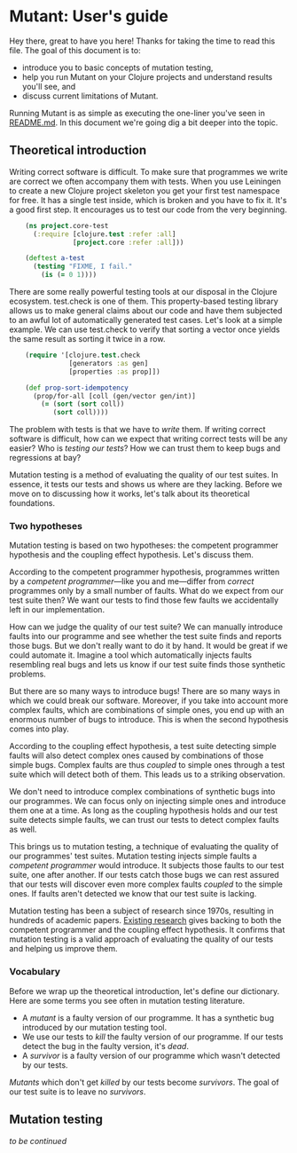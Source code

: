 # Mutant: User's guide

Hey there, great to have you here!
Thanks for taking the time to read this file.
The goal of this document is to:

  - introduce you to basic concepts of mutation testing,
  - help you run Mutant on your Clojure projects and understand results you'll
    see, and
  - discuss current limitations of Mutant.

Running Mutant is as simple as executing the one-liner you've seen in
[README.md][readme].
In this document we're going dig a bit deeper into the topic.

## Theoretical introduction

Writing correct software is difficult.
To make sure that programmes we write are correct we often accompany them with
tests.
When you use Leiningen to create a new Clojure project skeleton you get your first
test namespace for free.
It has a single test inside, which is broken and you have to fix it.
It's a good first step.
It encourages us to test our code from the very beginning.

```clojure
    (ns project.core-test
      (:require [clojure.test :refer :all]
                [project.core :refer :all]))

    (deftest a-test
      (testing "FIXME, I fail."
        (is (= 0 1))))
```

There are some really powerful testing tools at our disposal in the Clojure
ecosystem.
test.check is one of them.
This property-based testing library allows us to make general claims about our
code and have them subjected to an awful lot of automatically generated test
cases.
Let's look at a simple example.
We can use test.check to verify that sorting a vector once yields the same
result as sorting it twice in a row.

```clojure
    (require '[clojure.test.check
               [generators :as gen]
               [properties :as prop]])

    (def prop-sort-idempotency
      (prop/for-all [coll (gen/vector gen/int)]
        (= (sort (sort coll))
           (sort coll))))
```

The problem with tests is that we have to _write_ them.
If writing correct software is difficult, how can we expect that writing correct
tests will be any easier?
Who is _testing our tests_?
How we can trust them to keep bugs and regressions at bay?

Mutation testing is a method of evaluating the quality of our test suites.
In essence, it tests our tests and shows us where are they lacking.
Before we move on to discussing how it works, let's talk about its theoretical
foundations.

### Two hypotheses

Mutation testing is based on two hypotheses: the competent programmer
hypothesis and the coupling effect hypothesis.
Let's discuss them.

According to the competent programmer hypothesis, programmes written by a
_competent programmer_—like you and me—differ from _correct_ programmes only by
a small number of faults.
What do we expect from our test suite then?
We want our tests to find those few faults we accidentally left in our
implementation.

How can we judge the quality of our test suite?
We can manually introduce faults into our programme and see whether the test
suite finds and reports those bugs.
But we don't really want to do it by hand.
It would be great if we could automate it.
Imagine a tool which automatically injects faults resembling real bugs and lets
us know if our test suite finds those synthetic problems.

But there are so many ways to introduce bugs!
There are so many ways in which we could break our software.
Moreover, if you take into account more complex faults, which are combinations
of simple ones, you end up with an enormous number of bugs to introduce.
This is when the second hypothesis comes into play.

According to the coupling effect hypothesis, a test suite detecting simple
faults will also detect complex ones caused by combinations of those
simple bugs.
Complex faults are thus _coupled_ to simple ones through a test suite which
will detect both of them.
This leads us to a striking observation.

We don't need to introduce complex combinations of synthetic bugs into our
programmes.
We can focus only on injecting simple ones and introduce them one at a
time.
As long as the coupling hypothesis holds and our test suite detects simple
faults, we can trust our tests to detect complex faults as well.

This brings us to mutation testing, a technique of evaluating the quality of our
programmes' test suites.
Mutation testing injects simple faults a _competent programmer_ would introduce.
It subjects those faults to our test suite, one after another.
If our tests catch those bugs we can rest assured that our tests will
discover even more complex faults _coupled_ to the simple ones.
If faults aren't detected we know that our test suite is lacking.

Mutation testing has been a subject of research since 1970s, resulting in
hundreds of academic papers.
[Existing research][jia] gives backing to both the competent programmer and the
coupling effect hypothesis.
It confirms that mutation testing is a valid approach of evaluating the quality
of our tests and helping us improve them.

[jia]: http://citeseerx.ist.psu.edu/viewdoc/summary?doi=10.1.1.221.4005

### Vocabulary

Before we wrap up the theoretical introduction, let's define our dictionary.
Here are some terms you see often in mutation testing literature.

  - A *mutant* is a faulty version of our programme. It has a synthetic
    bug introduced by our mutation testing tool.
  - We use our tests to *kill* the faulty version of our programme. If our tests
    detect the bug in the faulty version, it's *dead*.
  - A *survivor* is a faulty version of our programme which wasn't detected by
    our tests.

*Mutants* which don't get *killed* by our tests become *survivors*.
The goal of our test suite is to leave no *survivors*.

## Mutation testing

_to be continued_

[readme]: https://github.com/jstepien/mutant/blob/master/README.md
